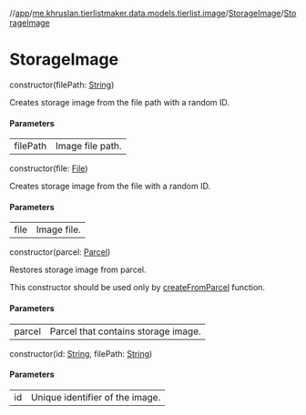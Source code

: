 //[app](../../../index.md)/[me.khruslan.tierlistmaker.data.models.tierlist.image](../index.md)/[StorageImage](index.md)/[StorageImage](-storage-image.md)

# StorageImage

constructor(filePath: [String](https://kotlinlang.org/api/latest/jvm/stdlib/kotlin/-string/index.html))

Creates storage image from the file path with a random ID.

#### Parameters

| | |
|---|---|
| filePath | Image file path. |

constructor(file: [File](https://developer.android.com/reference/kotlin/java/io/File.html))

Creates storage image from the file with a random ID.

#### Parameters

| | |
|---|---|
| file | Image file. |

constructor(parcel: [Parcel](https://developer.android.com/reference/kotlin/android/os/Parcel.html))

Restores storage image from parcel.

This constructor should be used only by [createFromParcel](-c-r-e-a-t-o-r/create-from-parcel.md) function.

#### Parameters

| | |
|---|---|
| parcel | Parcel that contains storage image. |

constructor(id: [String](https://kotlinlang.org/api/latest/jvm/stdlib/kotlin/-string/index.html), filePath: [String](https://kotlinlang.org/api/latest/jvm/stdlib/kotlin/-string/index.html))

#### Parameters

| | |
|---|---|
| id | Unique identifier of the image. |
